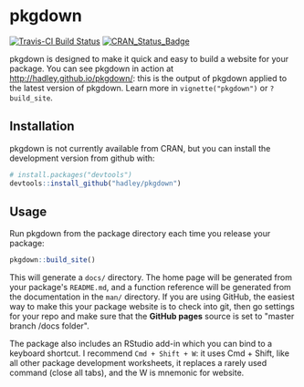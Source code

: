 # pkgdown

[![Travis-CI Build Status](https://travis-ci.org/hadley/pkgdown.svg?branch=master)](https://travis-ci.org/hadley/pkgdown)
[![CRAN_Status_Badge](http://www.r-pkg.org/badges/version/pkgdown)](https://cran.r-project.org/package=pkgdown)

pkgdown is designed to make it quick and easy to build a website for your package. You can see pkgdown in action at <http://hadley.github.io/pkgdown/>: this is the output of pkgdown applied to the latest version of pkgdown. Learn more in `vignette("pkgdown")` or `?build_site`.

## Installation

pkgdown is not currently available from CRAN, but you can install the development version from github with:

```R
# install.packages("devtools")
devtools::install_github("hadley/pkgdown")
```

## Usage

Run pkgdown from the package directory each time you release your package:

```R
pkgdown::build_site()
```

This will generate a `docs/` directory. The home page will be generated from your package's `README.md`, and a function reference will be generated from the documentation in the `man/` directory. If you are using GitHub, the easiest way to make this your package website is to check into git, then go settings for your repo and make sure that the __GitHub pages__ source is set to "master branch /docs folder".

The package also includes an RStudio add-in which you can bind to a keyboard shortcut. I recommend `Cmd + Shift + W`: it uses Cmd + Shift, like all other package development worksheets, it replaces a rarely used command (close all tabs), and the W is mnemonic for website.

